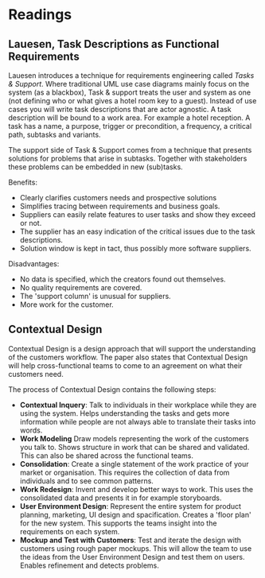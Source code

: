 # Readings

## Lauesen, Task Descriptions as Functional Requirements

Lauesen introduces a technique for requirements engineering called *Tasks & Support*.
Where traditional UML use case diagrams mainly focus on the system (as a blackbox),
Task & support treats the user and system as one (not defining who or what gives a hotel room key to a guest).
Instead of use cases you will write task descriptions that are actor agnostic.
A task description will be bound to a work area. For example a hotel reception.
A task has a name, a purpose, trigger or precondition, a frequency, a critical path, subtasks and variants.  

The support side of Task & Support comes from a technique that presents solutions for problems that arise in subtasks.
Together with stakeholders these problems can be embedded in new (sub)tasks.

Benefits:

* Clearly clarifies customers needs and prospective solutions
* Simplifies tracing between requirements and business goals.
* Suppliers can easily relate features to user tasks and show they exceed or not.
* The supplier has an easy indication of the critical issues due to the task descriptions.
* Solution window is kept in tact, thus possibly more software suppliers.

Disadvantages:

* No data is specified, which the creators found out themselves.
* No quality requirements are covered.
* The 'support column' is unusual for suppliers.
* More work for the customer.


## Contextual Design

Contextual Design is a design approach that will support the understanding of the customers workflow.
The paper also states that Contextual Design will help cross-functional teams to come to an agreement on what their customers need.

The process of Contextual Design contains the following steps:

* **Contextual Inquery**: Talk to individuals in their workplace while they are using the system. Helps understanding the tasks and gets more information while people are not always able to translate their tasks into words.
* **Work Modeling** Draw models representing the work of the customers you talk to. Shows structure in work that can be shared and validated. This can also be shared across the functional teams.
* **Consolidation**: Create a single statement of the work practice of your market or organisation. This requires the collection of data from individuals and to see common patterns.
* **Work Redesign**: Invent and develop better ways to work. This uses the consolidated data and presents it in for example storyboards.
* **User Environment Design**: Represent the entire system for product planning, marketing, UI design and spacification. Creates a 'floor plan' for the new system. This supports the teams insight into the requirements on each system.
* **Mockup and Test with Customers**: Test and iterate the design with customers using rough paper mockups. This will allow the team to use the ideas from the User Environment Design and test them on users. Enables refinement and detects problems.

